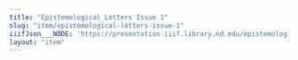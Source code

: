 ```yaml
---
title: "Epistemological Letters Issue 1"
slug: "item/epistemological-letters-issue-1"
iiifJson___NODE: 'https://presentation-iiif.library.nd.edu/epistemological-letters-issue-1/manifest'
layout: "item"
---
```

